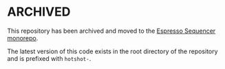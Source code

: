 # ARCHIVED

This repository has been archived and moved to the [Espresso Sequencer monorepo](https://github.com/EspressoSystems/espresso-sequencer).

The latest version of this code exists in the root directory of the repository and is prefixed with `hotshot-`.
